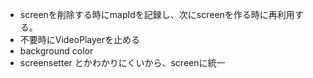 - screenを削除する時にmapIdを記録し、次にscreenを作る時に再利用する。
- 不要時にVideoPlayerを止める
- background color
- screensetter とかわかりにくいから、screenに統一
